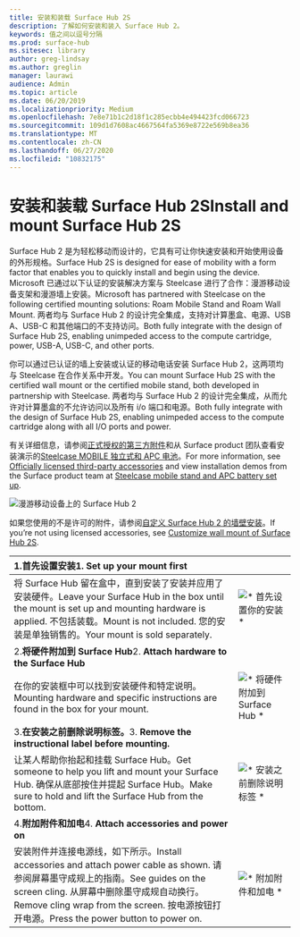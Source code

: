 ```yaml
---
title: 安装和装载 Surface Hub 2S
description: 了解如何安装和装入 Surface Hub 2。
keywords: 值之间以逗号分隔
ms.prod: surface-hub
ms.sitesec: library
author: greg-lindsay
ms.author: greglin
manager: laurawi
audience: Admin
ms.topic: article
ms.date: 06/20/2019
ms.localizationpriority: Medium
ms.openlocfilehash: 7e8e71b1c2d18f1c285ecbb4e494423fcd066723
ms.sourcegitcommit: 109d1d7608ac4667564fa5369e8722e569b8ea36
ms.translationtype: MT
ms.contentlocale: zh-CN
ms.lasthandoff: 06/27/2020
ms.locfileid: "10832175"
---
```

# <span data-ttu-id="21308-104">安装和装载 Surface Hub 2S</span><span class="sxs-lookup"><span data-stu-id="21308-104">Install and mount Surface Hub 2S</span></span>

<span data-ttu-id="21308-105">Surface Hub 2 是为轻松移动而设计的，它具有可让你快速安装和开始使用设备的外形规格。</span><span class="sxs-lookup"><span data-stu-id="21308-105">Surface Hub 2S is designed for ease of mobility with a form factor that enables you to quickly install and begin using the device.</span></span> <span data-ttu-id="21308-106">Microsoft 已通过以下认证的安装解决方案与 Steelcase 进行了合作：漫游移动设备支架和漫游墙上安装。</span><span class="sxs-lookup"><span data-stu-id="21308-106">Microsoft has partnered with Steelcase on the following certified mounting solutions: Roam Mobile Stand and Roam Wall Mount.</span></span> <span data-ttu-id="21308-107">两者均与 Surface Hub 2 的设计完全集成，支持对计算墨盒、电源、USB A、USB-C 和其他端口的不支持访问。</span><span class="sxs-lookup"><span data-stu-id="21308-107">Both fully integrate with the design of Surface Hub 2S, enabling unimpeded access to the compute cartridge, power, USB-A, USB-C, and other ports.</span></span>

<span data-ttu-id="21308-108">你可以通过已认证的墙上安装或认证的移动电话安装 Surface Hub 2，这两项均与 Steelcase 在合作关系中开发。</span><span class="sxs-lookup"><span data-stu-id="21308-108">You can mount Surface Hub 2S with the certified wall mount or the certified mobile stand, both developed in partnership with Steelcase.</span></span> <span data-ttu-id="21308-109">两者均与 Surface Hub 2 的设计完全集成，从而允许对计算墨盒的不允许访问以及所有 i/o 端口和电源。</span><span class="sxs-lookup"><span data-stu-id="21308-109">Both fully integrate with the design of Surface Hub 2S, enabling unimpeded access to the compute cartridge along with all I/O ports and power.</span></span> 

<span data-ttu-id="21308-110">有关详细信息，请参阅[正式授权的第三方附件](http://licensedhardware.azurewebsites.net/surface)和从 Surface product 团队查看安装演示的[Steelcase MOBILE 独立式和 APC 电池](https://youtu.be/VTzdu4Skpkg)。</span><span class="sxs-lookup"><span data-stu-id="21308-110">For more information, see [Officially licensed third-party accessories](http://licensedhardware.azurewebsites.net/surface) and view installation demos from the Surface product team at [Steelcase mobile stand and APC battery set up](https://youtu.be/VTzdu4Skpkg).</span></span>

 ![漫游移动设备上的 Surface Hub 2](images/sh2-mobile-stand.png)<br>

<span data-ttu-id="21308-112">如果您使用的不是许可的附件，请参阅[自定义 Surface Hub 2 的墙壁安装](surface-hub-2s-custom-install.md)。</span><span class="sxs-lookup"><span data-stu-id="21308-112">If you’re not using licensed accessories, see [Customize wall mount of Surface Hub 2S](surface-hub-2s-custom-install.md).</span></span>

| <span data-ttu-id="21308-113">1.**首先设置安装**</span><span class="sxs-lookup"><span data-stu-id="21308-113">1. **Set up your mount first**</span></span> | |
|:------ |:-------- |
| <span data-ttu-id="21308-114">将 Surface Hub 留在盒中，直到安装了安装并应用了安装硬件。</span><span class="sxs-lookup"><span data-stu-id="21308-114">Leave your Surface Hub in the box until the mount is set up and mounting hardware is applied.</span></span> <span data-ttu-id="21308-115">不包括装载。</span><span class="sxs-lookup"><span data-stu-id="21308-115">Mount is not included.</span></span> <span data-ttu-id="21308-116">您的安装是单独销售的。</span><span class="sxs-lookup"><span data-stu-id="21308-116">Your mount is sold separately.</span></span> | ![\* 首先设置你的安装 \*](images/sh2-setup-1.png) <br> |
| <span data-ttu-id="21308-118">2.**将硬件附加到 Surface Hub**</span><span class="sxs-lookup"><span data-stu-id="21308-118">2. **Attach hardware to the Surface Hub**</span></span> | |
| <span data-ttu-id="21308-119">在你的安装框中可以找到安装硬件和特定说明。</span><span class="sxs-lookup"><span data-stu-id="21308-119">Mounting hardware and specific instructions are found in the box for your mount.</span></span> | ![\* 将硬件附加到 Surface Hub \*](images/sh2-setup-2.png) <br> |
| <span data-ttu-id="21308-121">3.**在安装之前删除说明标签。**</span><span class="sxs-lookup"><span data-stu-id="21308-121">3. **Remove the instructional label before mounting.**</span></span> | |
| <span data-ttu-id="21308-122">让某人帮助你抬起和挂载 Surface Hub。</span><span class="sxs-lookup"><span data-stu-id="21308-122">Get someone to help you lift and mount your Surface Hub.</span></span> <span data-ttu-id="21308-123">确保从底部按住并提起 Surface Hub。</span><span class="sxs-lookup"><span data-stu-id="21308-123">Make sure to hold and lift the Surface Hub from the bottom.</span></span> | ![\* 安装之前删除说明标签 \*](images/sh2-setup-3.png) <br> |
| <span data-ttu-id="21308-125">4.**附加附件和加电**</span><span class="sxs-lookup"><span data-stu-id="21308-125">4. **Attach accessories and power on**</span></span> | |
| <span data-ttu-id="21308-126">安装附件并连接电源线，如下所示。</span><span class="sxs-lookup"><span data-stu-id="21308-126">Install accessories and attach power cable as shown.</span></span> <span data-ttu-id="21308-127">请参阅屏幕墨守成规上的指南。</span><span class="sxs-lookup"><span data-stu-id="21308-127">See guides on the screen cling.</span></span> <span data-ttu-id="21308-128">从屏幕中删除墨守成规自动换行。</span><span class="sxs-lookup"><span data-stu-id="21308-128">Remove cling wrap from the screen.</span></span> <span data-ttu-id="21308-129">按电源按钮打开电源。</span><span class="sxs-lookup"><span data-stu-id="21308-129">Press the power button to power on.</span></span> | ![\* 附加附件和加电 \*](images/sh2-setup-4.png) <br> |
